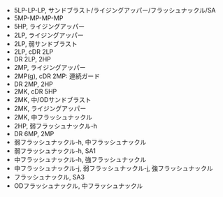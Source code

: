 - 5LP-LP-LP, サンドブラスト/ライジングアッパー/フラッシュナックル/SA
- 5MP-MP-MP-MP
- 5HP, ライジングアッパー
- 2LP, ライジングアッパー
- 2LP, 弱サンドブラスト
- 2LP, cDR 2LP
- DR 2LP, 2HP
- 2MP, ライジングアッパー
- 2MP(g), cDR 2MP: 連続ガード
- DR 2MP, 2HP
- 2MK, cDR 5HP
- 2MK, 中/ODサンドブラスト
- 2MK, ライジングアッパー
- 2MK, 中フラッシュナックル
- 2HP, 弱フラッシュナックル-h
- DR 6MP, 2MP
- 弱フラッシュナックル-h, 中フラッシュナックル
- 弱フラッシュナックル-h, SA1
- 中フラッシュナックル-h, 強フラッシュナックル
- 中フラッシュナックル-j, 弱フラッシュナックル-j, 強フラッシュナックル
- フラッシュナックル, SA3
- ODフラッシュナックル, 中フラッシュナックル
